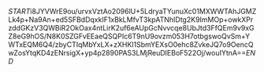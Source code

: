 $START$i8JYVWrE9ou/urvxVztAo2096lU+5LdryaTYunuXc01MXWWTAhJGMZLk4p+Na9An+ed5SFBdDqxkIF1xBkLMfvT3kpATNhIDtg2K9ImMOp+owkXPrzddGKzV3QWBiR2OkOax4ntLirK2uf6eAUpGcNvvcqe8UbJtd3FfQEm9v9xGZ8eG9hOS/N8K0SZGFvEEaeQSQPIc6T9nU9ovzm053H7otbgswoQvSm+YWTxEQM6Q4/zbyCTIqMbYxLX+zXHKI1SbmYEXsO0ehc8ZvkeJQ7o9OencQwZosYtqKD4zENrsigX+yp4p2890PAS3LMjReuDIEBoF522Oj/wouIYtnA==$END$